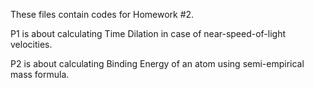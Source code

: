 These files contain codes for Homework #2.

P1 is about calculating Time Dilation in case of near-speed-of-light velocities.

P2 is about calculating Binding Energy of an atom using semi-empirical mass formula.

